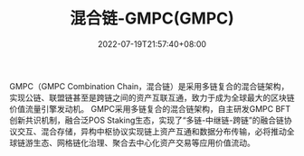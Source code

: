 ﻿---
weight: 
title: "混合链-GMPC(GMPC)"
description: "GMPC（GMPC Combination Chain，混合链）是采用多链复合的混合链架构，实现公链、联盟链甚至是跨链之间的资产互联互通，致力于成为全球最大的区块链价值流量引擎发动机"
date: 2022-07-19T21:57:40+08:00
lastmod: 2022-07-19T16:45:40+08:00
draft: false
authors: ["浮尘"]
featuredImage: "hunhelian-gmpcgmpc.webp"
link: "https://www.gm-pc.com/"
tags: ["数字代币","混合链-GMPC(GMPC)"]
categories: ["navigation"]
navigation: ["数字代币"]
lightgallery: true
toc: true
pinned: false
recommend: false
recommend1: false
---
GMPC（GMPC Combination Chain，混合链）是采用多链复合的混合链架构，实现公链、联盟链甚至是跨链之间的资产互联互通，致力于成为全球最大的区块链价值流量引擎发动机。
GMPC采用多链复合的混合链架构，自主研发GMPC BFT创新共识机制，融合泛POS Staking生态，实现了“多链-中继链-跨链”的融合链协议交互、混合存储，异构中枢协议实现链上资产互通和数据分布传输，必将推动全球链游生态、网格链化治理、聚合去中心化资产交易等应用价值流动。